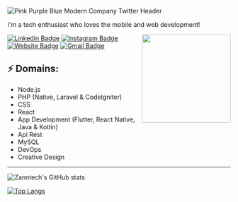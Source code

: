 ![Pink Purple   Blue Modern Company Twitter Header](https://user-images.githubusercontent.com/114975416/193748952-b049d8c1-692a-4a75-b021-62b2b0e8cc73.png)

<!-- You can create your own header images using Canva, it has a lot of templates. If you do, use the following link https://www.canva.com/join/celeriac-tread-jellyfish -->
I'm a tech enthusiast who loves the mobile and web development!

<img align='right' src='https://media.giphy.com/media/bcKmIWkUMCjVm/giphy.gif' width='200"'>


[![Linkedin Badge](https://img.shields.io/badge/-JayrajRoshan-blue?style=flat-square&logo=Linkedin&logoColor=white&link=https://www.linkedin.com/in/jayraj-roshan/)](https://www.linkedin.com/in/jayraj-roshan/)
[![Instagram Badge](https://img.shields.io/badge/-roshanjayraj-e4405f?style=flat-square&logo=Instagram&logoColor=white&link=https://www.instagram.com/roshanjayraj/)](https://www.instagram.com/roshanjayraj/)
[![Website Badge](https://img.shields.io/badge/-jayraj.co.in-e34f26?style=flat-square&logo=HTML5&logoColor=white&link=https://jayraj.co.in/)](https://jayraj.co.in/)
[![Gmail Badge](https://img.shields.io/badge/-mail@jayraj.co.in-d14836?style=flat-square&logo=Gmail&logoColor=white&link=mailto:mail@jayraj.co.in)](mailto:mail@jayraj.co.in)
## ⚡ Domains:
- Node.js
- PHP (Native, Laravel & CodeIgniter)
- CSS
- React
- App Development (Flutter, React Native, Java & Kotlin)
- Api Rest
- MySQL
- DevOps
- Creative Design

-------

![Zanntech's GitHub stats](https://github-readme-stats.vercel.app/api?username=ZannTech&show_icons=true&theme=radical)

[![Top Langs](https://github-readme-stats.vercel.app/api/top-langs/?username=ZannTech&layout=compact&theme=radical)](https://github.com/ZannTech/github-readme-stats)

